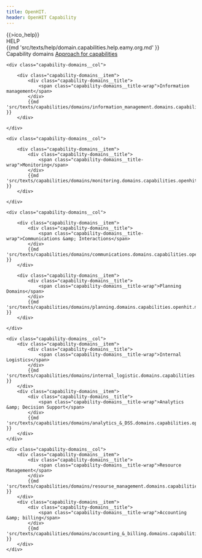 ```yaml
---
title: OpenHIT.
header: OpenHIT Capability
---
```


<div class="mainhelp">
    <span class="mainhelp__ico">{{>ico_help}}</span>
    <div class="mainhelp__window">
        <div class="mainhelp__window-title">HELP</div>
        <div class="mainhelp__window-wrap">
            {{md 'src/texts/help/domain.capabilities.help.eamy.org.md' }}
        </div>
    </div>
</div>

<nav class="main-subnav">
    <span class="main-subnav__item">Capability domains</span>
    <a href="/capability-approach.html" class="main-subnav__item">Approach for capabilities</a>
</nav>

<div class="capability-domains">

    <div class="capability-domains__col">

        <div class="capability-domains__item">
            <div class="capability-domains__title">
                <span class="capability-domains__title-wrap">Information management</span>
            </div>
            {{md 'src/texts/capabilities/domains/information_management.domains.capabilities.openhit.md' }}
        </div>

    </div>

    <div class="capability-domains__col">

        <div class="capability-domains__item">
            <div class="capability-domains__title">
                <span class="capability-domains__title-wrap">Monitoring</span>
            </div>
            {{md 'src/texts/capabilities/domains/monitoring.domains.capabilities.openhit.md' }}
        </div>

    </div>

    <div class="capability-domains__col">

        <div class="capability-domains__item">
            <div class="capability-domains__title">
                <span class="capability-domains__title-wrap">Communications &amp; Interactions</span>
            </div>
            {{md 'src/texts/capabilities/domains/communications.domains.capabilities.openhit.md' }}
        </div>

        <div class="capability-domains__item">
            <div class="capability-domains__title">
                <span class="capability-domains__title-wrap">Planning Domains</span>
            </div>
            {{md 'src/texts/capabilities/domains/planning.domains.capabilities.openhit.md' }}
        </div>

    </div>

    <div class="capability-domains__col">
        <div class="capability-domains__item">
            <div class="capability-domains__title">
                <span class="capability-domains__title-wrap">Internal Logistics</span>
            </div>
            {{md 'src/texts/capabilities/domains/internal_logistic.domains.capabilities.openhit.md' }}
        </div>
        <div class="capability-domains__item">
            <div class="capability-domains__title">
                <span class="capability-domains__title-wrap">Analytics &amp; Decision Support</span>
            </div>
            {{md 'src/texts/capabilities/domains/analytics_&_DSS.domains.capabilities.openhit.md' }}
        </div>
    </div>

    <div class="capability-domains__col">
        <div class="capability-domains__item">
            <div class="capability-domains__title">
                <span class="capability-domains__title-wrap">Resource Management</span>
            </div>
            {{md 'src/texts/capabilities/domains/resourse_management.domains.capabilities.openhit.md' }}
        </div>
        <div class="capability-domains__item">
            <div class="capability-domains__title">
                <span class="capability-domains__title-wrap">Accounting &amp; billing</span>
            </div>
            {{md 'src/texts/capabilities/domains/accounting_&_billing.domains.capabilities.openhit.md' }}
        </div>
    </div>
</div>